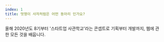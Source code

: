 ```yaml
---
index: 1
title: 멋쟁이 사자처럼은 어떤 동아리 인가요?
---
```


올해 2020년도 8기부터 '스타트업 사관학교'라는 콘셉트로 기획부터 개발까지, 웹에 관한 모든 것을 배웁니다. 


